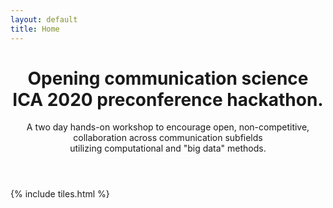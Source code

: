 ```yaml
---
layout: default
title: Home
---
```


<header>
<h1>Opening communication science<br/>
ICA 2020 preconference hackathon.</h1>
<p>A two day hands-on workshop to encourage open, non-competitive, collaboration across communication subfields <br/> 
utilizing computational and "big data" methods.</p>
</header>

{% include tiles.html %}
